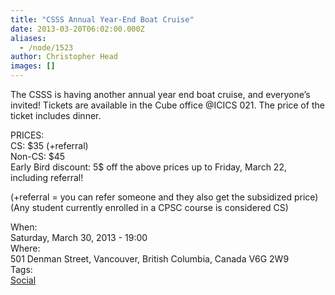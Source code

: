 ```yaml
---
title: "CSSS Annual Year-End Boat Cruise"
date: 2013-03-20T06:02:00.000Z
aliases:
  - /node/1523
author: Christopher Head
images: []
---
```


<div class="field field-name-body field-type-text-with-summary field-label-hidden"><div class="field-items"><div class="field-item even"><p>The CSSS is having another annual year end boat cruise, and everyone&#x2019;s invited! Tickets are available in the Cube office @ICICS 021. The price of the ticket includes dinner.</p>
<p>PRICES:<br>
CS: $35 (+referral)<br>
Non-CS: $45<br>
Early Bird discount: 5$ off the above prices up to Friday, March 22, including referral!</p>
<p>(+referral = you can refer someone and they also get the subsidized price)<br>
(Any student currently enrolled in a CPSC course is considered CS)</p>
</div></div></div><div class="field field-name-field-dates field-type-datetime field-label-above"><div class="field-label">When:&#xA0;</div><div class="field-items"><div class="field-item even"><span class="date-display-single">Saturday, March 30, 2013 - 19:00</span></div></div></div><div class="field field-name-field-location field-type-text field-label-above"><div class="field-label">Where:&#xA0;</div><div class="field-items"><div class="field-item even">501 Denman Street, Vancouver, British Columbia, Canada V6G 2W9</div></div></div>    <footer>
    <div class="field field-name-field-tags field-type-taxonomy-term-reference field-label-above"><div class="field-label">Tags:&#xA0;</div><div class="field-items"><div class="field-item even"><a href="/social">Social</a></div></div></div>      </footer>
